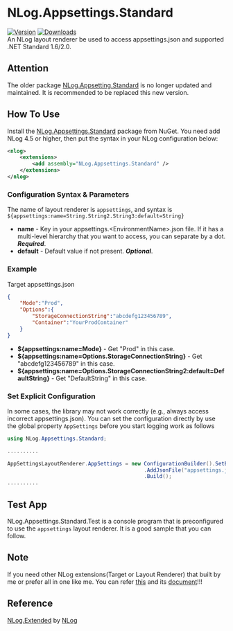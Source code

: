 # NLog.Appsettings.Standard
[![Version](https://img.shields.io/nuget/vpre/NLog.Appsettings.Standard.svg)](https://www.nuget.org/packages/NLog.Appsettings.Standard)
[![Downloads](https://img.shields.io/nuget/dt/NLog.Appsettings.Standard.svg)](https://www.nuget.org/packages/NLog.Appsettings.Standard)  
An NLog layout renderer be used to access appsettings.json and supported .NET Standard 1.6/2.0.   

## Attention ##  
The older package [NLog.Appsetting.Standard](https://www.nuget.org/packages/NLog.Appsetting.Standard) is no longer updated and maintained. It is recommended to be replaced this new version.  

## How To Use ##   
Install the [NLog.Appsettings.Standard](https://www.nuget.org/packages/NLog.Appsettings.Standard) package from NuGet. You need add NLog 4.5 or higher, then put the syntax in your NLog configuration below:

```xml
<nlog>
    <extensions>
        <add assembly="NLog.Appsettings.Standard" />
    </extensions>
</nlog>
```

### Configuration Syntax & Parameters ###
The name of layout renderer is ``appsettings``, and syntax is ``${appsettings:name=String.String2.String3:default=String}``

* **name** - Key in your appsettings.\<EnvironmentName\>.json file. If it has a multi-level hierarchy that you want to access, you can separate by a dot. ***Required***.
* **default** - Default value if not present. ***Optional***.

### Example ###
Target appsettings.json

```json
{
    "Mode":"Prod",
    "Options":{
        "StorageConnectionString":"abcdefg123456789",
        "Container":"YourProdContainer"
    }
}
```

* **${appsettings:name=Mode}** - Get "Prod" in this case.
* **${appsettings:name=Options.StorageConnectionString}** - Get "abcdefg123456789" in this case.
* **${appsettings:name=Options.StorageConnectionString2:default=DefaultString}** - Get "DefaultString" in this case.

### Set Explicit Configuration ###
In some cases, the library may not work correctly (e.g., always access incorrect appsettings.json). You can set the configuration directly by use the global property ``AppSettings`` before you start logging work as follows

```C#
using NLog.Appsettings.Standard;

..........

AppSettingsLayoutRenderer.AppSettings = new ConfigurationBuilder().SetBasePath(Directory.GetCurrentDirectory())
                                            .AddJsonFile("appsettings.json").AddJsonFile($"appsettings.Development.json", optional: true)
                                            .Build();
..........
```

## Test App ##
NLog.Appsettings.Standard.Test is a console program that is preconfigured to use the ``appsettings`` layout renderer. It is a good sample that you can follow.  

## Note ##
If you need other NLog extensions(Target or Layout Renderer) that built by me or prefer all in one like me. You can refer [this](https://www.nuget.org/packages/NLog.Extended.Standard) and its [document](https://github.com/linmasaki/NLog.Extended.Standard)!!!

## Reference ##  
[NLog.Extended](https://github.com/nlog/nlog/wiki/AppSetting-Layout-Renderer) by [NLog](http://nlog-project.org/)
